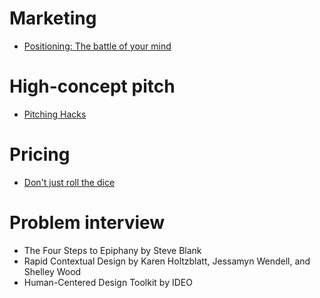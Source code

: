 # Marketing
- [Positioning: The battle of your mind](http://www.amazon.com/Positioning-The-Battle-Your-Mind/dp/0071373586)

# High-concept pitch
- [Pitching Hacks](http://www.amazon.com/Pitching-Hacks-pitch-startups-investors/dp/0557235596)

# Pricing
- [Don't just roll the dice](http://www.amazon.com/Dont-Just-Roll-Dice-Usefully/dp/1906434387)

# Problem interview
- The Four Steps to Epiphany by Steve Blank
- Rapid Contextual Design by Karen Holtzblatt, Jessamyn Wendell, and Shelley Wood 
- Human-Centered Design Toolkit by IDEO
